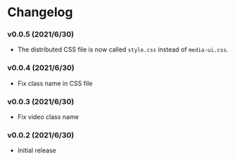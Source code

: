# Changelog

### v0.0.5 (2021/6/30)

- The distributed CSS file is now called `style.css` instead of `media-ui.css`.

### v0.0.4 (2021/6/30)

- Fix class name in CSS file

### v0.0.3 (2021/6/30)

- Fix video class name

### v0.0.2 (2021/6/30)

- Initial release
